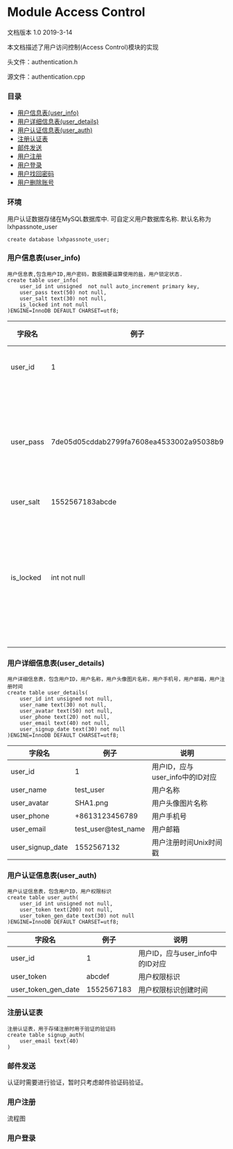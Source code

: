# Module Access Control

文档版本 1.0 2019-3-14

本文档描述了用户访问控制(Access Control)模块的实现

头文件：authentication.h

源文件：authentication.cpp

### 目录

* [用户信息表(user_info)](#用户信息表(user_info))
* [用户详细信息表(user_details)](#用户详细信息表(user_details))
* [用户认证信息表(user_auth)](#用户认证信息表(user_auth))
* [注册认证表](#注册认证表)
* [邮件发送](#邮件发送)
* [用户注册](#用户注册)
* [用户登录](#用户登录)
* [用户找回密码](#用户找回密码)
* [用户删除账号](#用户删除账号)

### 环境

用户认证数据存储在MySQL数据库中. 可自定义用户数据库名称. 默认名称为lxhpassnote_user

```mysql
create database lxhpassnote_user;
```



### 用户信息表(user_info)

```mysql
用户信息表,包含用户ID,用户密码，数据摘要运算使用的盐，用户锁定状态.
create table user_info(
    user_id int unsigned  not null auto_increment primary key,
    user_pass text(50) not null,
    user_salt text(30) not null,
    is_locked int not null
)ENGINE=InnoDB DEFAULT CHARSET=utf8;
```

| 字段名    | 例子         | 说明                           |
| --------- | ------------ | ------------------------------ |
| user_id   | 1            | 用户的ID                       |
| user_pass           | 7de05d05cddab2799fa7608ea4533002a95038b9 | 用户密码+盐的数据摘要           |
| user_salt           | 1552567183abcde                          | 盐                              |
| is_locked | int not null | 用户锁定状态,1为锁定,0为未锁定 |

### 用户详细信息表(user_details)

```mysql
用户详细信息表，包含用户ID，用户名称，用户头像图片名称，用户手机号，用户邮箱，用户注册时间
create table user_details(
	user_id int unsigned not null,
    user_name text(30) not null,
    user_avatar text(50) not null,
    user_phone text(20) not null,
    user_email text(40) not null,
    user_signup_date text(30) not null
)ENGINE=InnoDB DEFAULT CHARSET=utf8;
```



| 字段名           | 例子                | 说明                            |
| ---------------- | ------------------- | ------------------------------- |
| user_id          | 1                   | 用户ID，应与user_info中的ID对应 |
| user_name        | test_user           | 用户名称                        |
| user_avatar      | SHA1.png            | 用户头像图片名称                |
| user_phone       | +8613123456789      | 用户手机号                      |
| user_email       | test_user@test_name | 用户邮箱                        |
| user_signup_date | 1552567132          | 用户注册时间Unix时间戳          |

### 用户认证信息表(user_auth)

```mysql
用户认证信息表，包含用户ID，用户权限标识
create table user_auth(
	user_id int unsigned not null,
    user_token text(200) not null,
    user_token_gen_date text(30) not null
)ENGINE=InnoDB DEFAULT CHARSET=utf8;
```

| 字段名              | 例子                                     | 说明                            |
| ------------------- | ---------------------------------------- | ------------------------------- |
| user_id             | 1                                        | 用户ID，应与user_info中的ID对应 |
| user_token          | abcdef                                   | 用户权限标识                    |
| user_token_gen_date | 1552567183                               | 用户权限标识创建时间            |

### 注册认证表

```
注册认证表，用于存储注册时用于验证的验证码
create table signup_auth(
	user_email text(40)
)
```



### 邮件发送

认证时需要进行验证，暂时只考虑邮件验证码验证。



### 用户注册



流程图





### 用户登录



